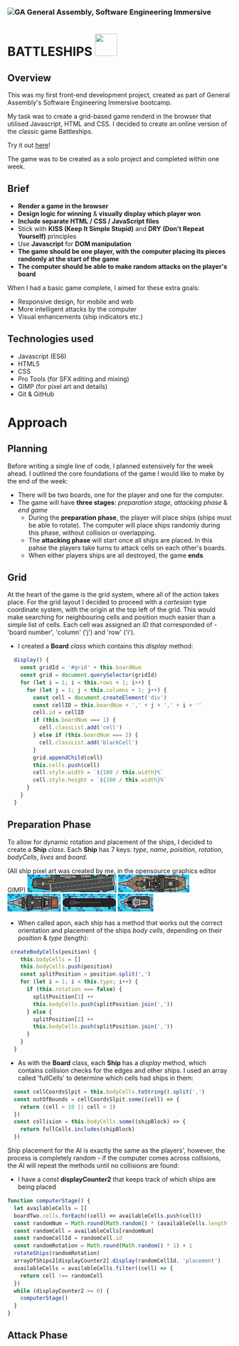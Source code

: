 ### ![GA](https://cloud.githubusercontent.com/assets/40461/8183776/469f976e-1432-11e5-8199-6ac91363302b.png) General Assembly, Software Engineering Immersive
# BATTLESHIPS <img src= assets/Explosion.png height=50 width=50 />

## Overview
This was my first front-end development project, created as part of General Assembly's Software Engineering Immersive bootcamp.

My task was to create a grid-based game renderd in the browser that utilised Javascript, HTML and CSS. I decided to create an online version of the classic game Battleships. 

Try it out [here](https://jamesnicholasryan.github.io/Battleships/)! 

The game was to be created as a solo project and completed within one week.


## Brief
- **Render a game in the browser**
- **Design logic for winning** & **visually display which player won**
- **Include separate HTML / CSS / JavaScript files**
- Stick with **KISS (Keep It Simple Stupid)** and **DRY (Don't Repeat Yourself)** principles
- Use **Javascript** for **DOM manipulation**
- **The game should be one player, with the computer placing its pieces randomly at the start of the game**
- **The computer should be able to make random attacks on the player's board**

When I had a basic game complete, I aimed for these extra goals:
- Responsive design, for mobile and web
- More intelligent attacks by the computer
- Visual enhancements (ship indicators etc.)


## Technologies used
- Javascript (ES6)
- HTML5
- CSS
- Pro Tools (for SFX editing and mixing)
- GIMP (for pixel art and details)
- Git & GitHub


# Approach

## Planning
Before writing a single line of code, I planned extensively for the week ahead. I outlined the core foundations of the game I would like to make by the end of the week:
- There will be two boards, one for the player and one for the computer.
- The game will have **three stages**: *preparation stage*, *attacking phase* & *end game*
  - During the **preparation phase**, the player will place ships (ships must be able to rotate). The computer will place ships randomly during this phase, without collision or overlapping. 
  - The **attacking phase** will start once all ships are placed. In this pahse the players take turns to attack cells on each other's boards.
  - When either players ships are all destroyed, the game **ends**

## Grid
At the heart of the game is the grid system, where all of the action takes place. For the grid layout I decided to proceed with a *cartesian* type coordinate system, with the origin at the top left of the grid. This would make searching for neighbouring cells and position much easier than a simple list of cells. Each cell was assigned an *ID* that corresponded of - 'board number', 'column' ('j') and 'row' ('i').

- I created a **Board** *class* which contains this *display* method:
```js
  display() {
    const gridId = '#grid' + this.boardNum
    const grid = document.querySelector(gridId)
    for (let i = 1; i < this.rows + 1; i++) {
      for (let j = 1; j < this.columns + 1; j++) {
        const cell = document.createElement('div')
        const cellID = this.boardNum + ',' + j + ',' + i + ''
        cell.id = cellID
        if (this.boardNum === 1) {                        
          cell.classList.add('cell')
        } else if (this.boardNum === 2) {
          cell.classList.add('blackCell')
        }
        grid.appendChild(cell)
        this.cells.push(cell)
        cell.style.width = `${100 / this.width}%`
        cell.style.height = `${100 / this.width}%`
      }
    }
  }
```

## Preparation Phase
To allow for dynamic rotation and placement of the ships, I decided to create a **Ship** *class*. Each **Ship** has 7 keys: *type*, *name*, *poisition*, *rotation*, *bodyCells*, *lives* and *board*.

(All ship pixel art was created by me, in the opensource graphics editor GIMP)
![](./images/carrier.png)
![](./images/battleship.png)
![](./images/destroyer.png)
![](./images/submarine.png)
![](./images/patrolBoat.png)

- When called apon, each ship has a method that works out the correct orientation and placement of the ships *body cells*, depending on their *position* & *type* (length):
```js
 createBodyCells(position) {                  
    this.bodyCells = [] 
    this.bodyCells.push(position) 
    const splitPosition = position.split(',')
    for (let i = 1; i < this.type; i++) {   
      if (this.rotation === false) {   
        splitPosition[1] ++                         
        this.bodyCells.push(splitPosition.join(','))
      } else {                            
        splitPosition[2] ++
        this.bodyCells.push(splitPosition.join(','))
      }
    }
  }
```

- As with the **Board** class, each **Ship** has a *display* method, which contains collision checks for the edges and other ships. I used an array called 'fullCells' to determine which cells had ships in them:
```js
  const cellCoordsSlpit = this.bodyCells.toString().split(',')
  const outOfBounds = cellCoordsSlpit.some((cell) => {
    return (cell > 10 || cell < 1) 
  })
  const collision = this.bodyCells.some((shipBlock) => {      
    return fullCells.includes(shipBlock)
  })
```

Ship placement for the AI is exactly the same as the players', however, the process is completely random - if the computer comes across collisions, the AI will repeat the methods until no collisions are found:

- I have a *const* **displayCounter2** that keeps track of which ships are being placed
```js
function computerStage() {
  let availableCells = []
  boardTwo.cells.forEach((cell) => availableCells.push(cell))                    
  const randomNum = Math.round(Math.random() * (availableCells.length - 1))
  const randomCell = availableCells[randomNum]
  const randomCellId = randomCell.id
  const randomRotation = Math.round(Math.random() * 1) + 1 
  rotateShips(randomRotation)
  arrayOfShips2[displayCounter2].display(randomCellId, 'placement')  
  availableCells = availableCells.filter((cell) => {   
    return cell !== randomCell
  })
  while (displayCounter2 >= 0) { 
    computerStage()
  }
}
```

## Attack Phase